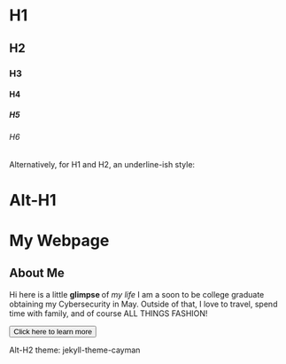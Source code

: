 # H1
## H2
### H3
#### H4
##### H5
###### H6

Alternatively, for H1 and H2, an underline-ish style:

Alt-H1
======
<!DOCTYPE html>
<html>
  <head>
    <title>Welcome to the world of Atiyah Everyone!</title>
  </head>
  <body>
      <h1>My Webpage</h1>
      <h2>About Me</h2>
      <p>Hi here is a little <strong> glimpse </strong> of <em>my life</em> 
           I am a soon to be college graduate obtaining my Cybersecurity in 
            May. Outside of that, I love to travel, spend time with family, 
          and of course ALL THINGS FASHION!
        </p>
        <button>Click here to learn more</button>
  </body>
</html>

Alt-H2
theme: jekyll-theme-cayman
